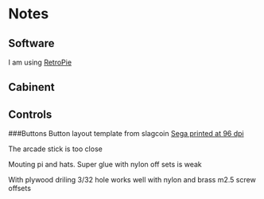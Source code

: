 # Notes

## Software

I am using [RetroPie](retropie.org.uk)

## Cabinent

## Controls


###Buttons
Button layout template from slagcoin 
[Sega printed at 96 dpi](https://www.slagcoin.com/joystick/layout/sega2_m.png)

The arcade stick is too close

Mouting pi and hats.
Super glue with nylon off sets is weak

With plywood driling 3/32 hole works well with nylon and brass m2.5 screw offsets

